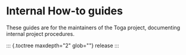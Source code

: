 # Internal How-to guides

These guides are for the maintainers of the Toga project, documenting
internal project procedures.

::: {.toctree maxdepth="2" glob=""}
release
:::
